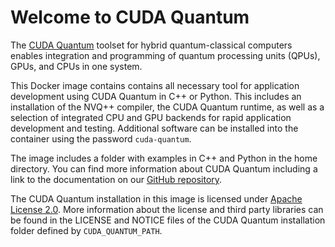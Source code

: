 # Welcome to CUDA Quantum

The [CUDA Quantum](https://developer.nvidia.com/cudaq) toolset for hybrid
quantum-classical computers enables integration and programming of quantum
processing units (QPUs), GPUs, and CPUs in one system.

This Docker image contains contains all necessary tool for application
development using CUDA Quantum in C++ or Python. This includes an installation
of the NVQ++ compiler, the CUDA Quantum runtime, as well as a selection of
integrated CPU and GPU backends for rapid application development and testing.
Additional software can be installed into the container using the password
`cuda-quantum`.

The image includes a folder with examples in C++ and Python in the home
directory. You can find more information about CUDA Quantum including a link to
the documentation on our [GitHub
repository](https://github.com/NVIDIA/cuda-quantum).

The CUDA Quantum installation in this image is licensed under [Apache License
2.0](https://www.apache.org/licenses/LICENSE-2.0). More information about the
license and third party libraries can be found in the LICENSE and NOTICE files
of the CUDA Quantum installation folder defined by `CUDA_QUANTUM_PATH`.
